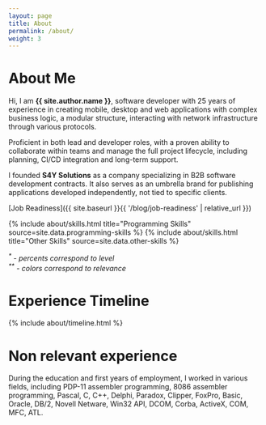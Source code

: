```yaml
---
layout: page
title: About
permalink: /about/
weight: 3
---
```


# **About Me**

Hi, I am **{{ site.author.name }}**, software developer with 25 years of experience in
creating mobile, desktop and web applications with complex business logic, a modular structure,
interacting with network infrastructure through various protocols.

Proficient in both lead and developer roles, with a proven ability to collaborate within teams and
manage the full project lifecycle, including planning, CI/CD integration and long-term support.

I founded **S4Y Solutions** as a company specializing in B2B software development contracts. It also
serves as an umbrella brand for publishing applications developed independently, not tied to
specific clients.

[Job Readiness]({{ site.baseurl }}{{ '/blog/job-readiness' | relative_url }})

<div class="row">
{% include about/skills.html title="Programming Skills" source=site.data.programming-skills %}
{% include about/skills.html title="Other Skills" source=site.data.other-skills %}
</div>

<i><sup>\*</sup> - percents correspond to level</i><br/>
<i><sup>\*\*</sup> - colors correspond to relevance</i>

# Experience Timeline
<div class="row">
{% include about/timeline.html %}
</div>

# Non relevant experience

During the education and first years of employment, I worked in various fields, including
PDP-11 assembler programming, 8086 assembler programming, Pascal, C, C++, Delphi, Paradox, Clipper,
FoxPro, Basic, Oracle, DB/2, Novell Netware, Win32 API, DCOM, Corba, ActiveX, COM, MFC, ATL.

